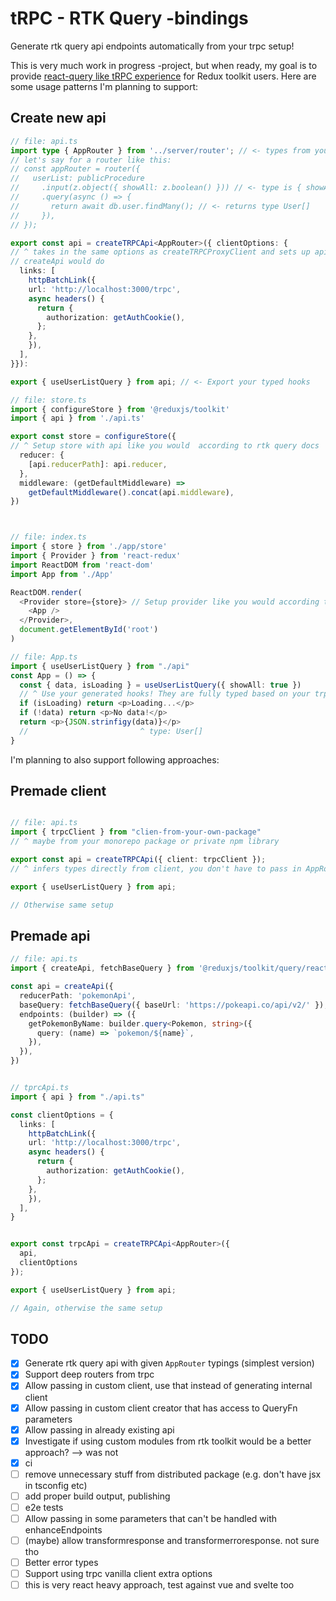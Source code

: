 # tRPC - RTK Query -bindings

Generate rtk query api endpoints automatically from your trpc setup!

This is very much work in progress -project, but when ready, my goal is to provide [react-query like tRPC experience](https://trpc.io/docs/client/react) for Redux toolkit users. Here are some usage patterns I'm planning to support:

## Create new api

```ts
// file: api.ts
import type { AppRouter } from '../server/router'; // <- types from your server,
// let's say for a router like this:
// const appRouter = router({
//   userList: publicProcedure
//     .input(z.object({ showAll: z.boolean() })) // <- type is { showAll: boolean }
//     .query(async () => {
//       return await db.user.findMany(); // <- returns type User[]
//     }),
// });

export const api = createTRPCApi<AppRouter>({ clientOptions: {
// ^ takes in the same options as createTRPCProxyClient and sets up api like
// createApi would do
  links: [
    httpBatchLink({
    url: 'http://localhost:3000/trpc',
    async headers() {
      return {
        authorization: getAuthCookie(),
      };
    },
    }),
  ],
}}):

export { useUserListQuery } from api; // <- Export your typed hooks

// file: store.ts
import { configureStore } from '@reduxjs/toolkit'
import { api } from './api.ts'

export const store = configureStore({
// ^ Setup store with api like you would  according to rtk query docs
  reducer: {
    [api.reducerPath]: api.reducer,
  },
  middleware: (getDefaultMiddleware) =>
    getDefaultMiddleware().concat(api.middleware),
})



// file: index.ts
import { store } from './app/store'
import { Provider } from 'react-redux'
import ReactDOM from 'react-dom'
import App from './App'

ReactDOM.render(
  <Provider store={store}> // Setup provider like you would according to rtk query docs
    <App />
  </Provider>,
  document.getElementById('root')
)

// file: App.ts
import { useUserListQuery } from "./api"
const App = () => {
  const { data, isLoading } = useUserListQuery({ showAll: true })
  // ^ Use your generated hooks! They are fully typed based on your trpc router.
  if (isLoading) return <p>Loading...</p>
  if (!data) return <p>No data!</p>
  return <p>{JSON.strinfigy(data)}</p>
  //                         ^ type: User[]
}
```

I'm planning to also support following approaches:

## Premade client

```ts

// file: api.ts
import { trpcClient } from "clien-from-your-own-package"
// ^ maybe from your monorepo package or private npm library

export const api = createTRPCApi({ client: trpcClient });
// ^ infers types directly from client, you don't have to pass in AppRouter type

export { useUserListQuery } from api;

// Otherwise same setup
```

## Premade api

```ts
// file: api.ts
import { createApi, fetchBaseQuery } from '@reduxjs/toolkit/query/react'

const api = createApi({
  reducerPath: 'pokemonApi',
  baseQuery: fetchBaseQuery({ baseUrl: 'https://pokeapi.co/api/v2/' }),
  endpoints: (builder) => ({
    getPokemonByName: builder.query<Pokemon, string>({
      query: (name) => `pokemon/${name}`,
    }),
  }),
})


// tprcApi.ts
import { api } from "./api.ts"

const clientOptions = {
  links: [
    httpBatchLink({
    url: 'http://localhost:3000/trpc',
    async headers() {
      return {
        authorization: getAuthCookie(),
      };
    },
    }),
  ],
}


export const trpcApi = createTRPCApi<AppRouter>({
  api,
  clientOptions
});

export { useUserListQuery } from api;

// Again, otherwise the same setup
```

## TODO

- [x] Generate rtk query api with given `AppRouter` typings (simplest version)
- [x] Support deep routers from trpc
- [x] Allow passing in custom client, use that instead of generating internal client
- [x] Allow passing in custom client creator that has access to QueryFn parameters
- [x] Allow passing in already existing api
- [x] Investigate if using custom modules from rtk toolkit would be a better approach? --> was not
- [x] ci
- [ ] remove unnecessary stuff from distributed package (e.g. don't have jsx in tsconfig etc)
- [ ] add proper build output, publishing
- [ ] e2e tests
- [ ] Allow passing in some parameters that can't be handled with enhanceEndpoints
- [ ] (maybe) allow transformresponse and transformerroresponse. not sure tho
- [ ] Better error types
- [ ] Support using trpc vanilla client extra options
- [ ] this is very react heavy approach, test against vue and svelte too

